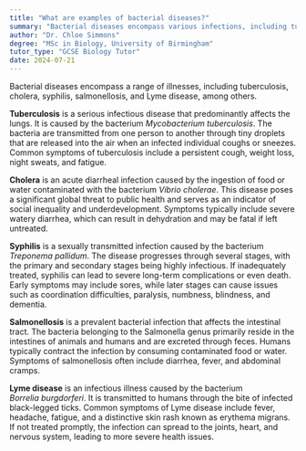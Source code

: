 ```yaml
---
title: "What are examples of bacterial diseases?"
summary: "Bacterial diseases encompass various infections, including tuberculosis, cholera, syphilis, salmonellosis, and Lyme disease, highlighting the diverse health challenges posed by bacteria."
author: "Dr. Chloe Simmons"
degree: "MSc in Biology, University of Birmingham"
tutor_type: "GCSE Biology Tutor"
date: 2024-07-21
---
```


Bacterial diseases encompass a range of illnesses, including tuberculosis, cholera, syphilis, salmonellosis, and Lyme disease, among others.

**Tuberculosis** is a serious infectious disease that predominantly affects the lungs. It is caused by the bacterium $Mycobacterium\ tuberculosis$. The bacteria are transmitted from one person to another through tiny droplets that are released into the air when an infected individual coughs or sneezes. Common symptoms of tuberculosis include a persistent cough, weight loss, night sweats, and fatigue.

**Cholera** is an acute diarrheal infection caused by the ingestion of food or water contaminated with the bacterium $Vibrio\ cholerae$. This disease poses a significant global threat to public health and serves as an indicator of social inequality and underdevelopment. Symptoms typically include severe watery diarrhea, which can result in dehydration and may be fatal if left untreated.

**Syphilis** is a sexually transmitted infection caused by the bacterium $Treponema\ pallidum$. The disease progresses through several stages, with the primary and secondary stages being highly infectious. If inadequately treated, syphilis can lead to severe long-term complications or even death. Early symptoms may include sores, while later stages can cause issues such as coordination difficulties, paralysis, numbness, blindness, and dementia.

**Salmonellosis** is a prevalent bacterial infection that affects the intestinal tract. The bacteria belonging to the Salmonella genus primarily reside in the intestines of animals and humans and are excreted through feces. Humans typically contract the infection by consuming contaminated food or water. Symptoms of salmonellosis often include diarrhea, fever, and abdominal cramps.

**Lyme disease** is an infectious illness caused by the bacterium $Borrelia\ burgdorferi$. It is transmitted to humans through the bite of infected black-legged ticks. Common symptoms of Lyme disease include fever, headache, fatigue, and a distinctive skin rash known as erythema migrans. If not treated promptly, the infection can spread to the joints, heart, and nervous system, leading to more severe health issues.
    